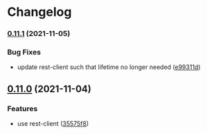 # Changelog

### [0.11.1](https://www.github.com/Overmuse/alpaca/compare/v0.11.0...v0.11.1) (2021-11-05)


### Bug Fixes

* update rest-client such that lifetime no longer needed ([e99311d](https://www.github.com/Overmuse/alpaca/commit/e99311d60045ced7d0e3de2925cc6078256f75c6))

## [0.11.0](https://www.github.com/Overmuse/alpaca/compare/v0.10.1...v0.11.0) (2021-11-04)


### Features

* use rest-client ([35575f8](https://www.github.com/Overmuse/alpaca/commit/35575f89858ff47d3988707e8522cf2d3bf0c21c))
